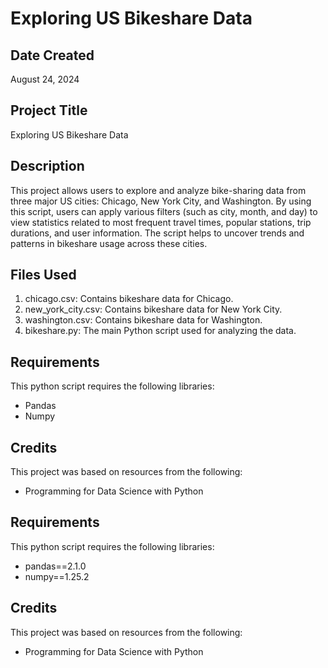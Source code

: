 # Exploring US Bikeshare Data
## Date Created
August 24, 2024

## Project Title
Exploring US Bikeshare Data

## Description
This project allows users to explore and analyze bike-sharing data from three major US cities: Chicago, New York City, and Washington. By using this script, users can apply various filters (such as city, month, and day) to view statistics related to most frequent travel times, popular stations, trip durations, and user information. The script helps to uncover trends and patterns in bikeshare usage across these cities.

## Files Used
1. chicago.csv: Contains bikeshare data for Chicago.
2. new_york_city.csv: Contains bikeshare data for New York City.
3. washington.csv: Contains bikeshare data for Washington.
4. bikeshare.py: The main Python script used for analyzing the data.

## Requirements
This python script requires the following libraries:
* Pandas
* Numpy
## Credits
This project was based on resources from the following:
* Programming for Data Science with Python

## Requirements
This python script requires the following libraries:
* pandas==2.1.0
* numpy==1.25.2
## Credits
This project was based on resources from the following:
* Programming for Data Science with Python
